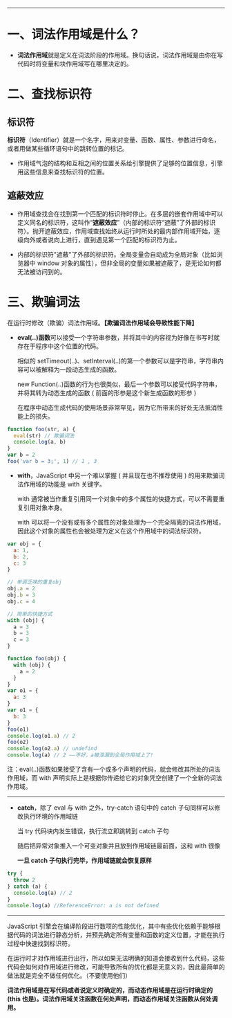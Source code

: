 [title]: # (词法作用域)
[date]: # (2018-12-12 &nbsp; 20:18:31)
[categories]: # (词法作用域)
[description]: # (累的时候，家是你最好的归宿。)
[image]: # (https://i.loli.net/2019/09/10/mbXA1uYWaCFdi5O.jpg)

---

# 一、词法作用域是什么？

- **词法作用域**就是定义在词法阶段的作用域。换句话说，词法作用域是由你在写代码时将变量和块作用域写在哪里决定的。

# 二、查找标识符

## 标识符

**标识符**（Identifier）就是一个名字，用来对变量、函数、属性、参数进行命名，或者用做某些循环语句中的跳转位置的标记。

- 作用域气泡的结构和互相之间的位置关系给引擎提供了足够的位置信息，引擎用这些信息来查找标识符的位置。

## 遮蔽效应

- 作用域查找会在找到第一个匹配的标识符时停止。在多层的嵌套作用域中可以定义同名的标识符，这叫作“**遮蔽效应**”（内部的标识符“遮蔽”了外部的标识符）。抛开遮蔽效应，作用域查找始终从运行时所处的最内部作用域开始，逐级向外或者说向上进行，直到遇见第一个匹配的标识符为止。

- 内部的标识符"遮蔽"了外部的标识符。全局变量会自动成为全局对象（比如浏览器中 window 对象的属性），但非全局的变量如果被遮蔽了，是无论如何都无法被访问到的。

# 三、欺骗词法

在运行时修改（欺骗）词法作用域。**【欺骗词法作用域会导致性能下降】**

- **eval(..)函数**可以接受一个字符串参数，并将其中的内容视为好像在书写时就存在于程序中这个位置的代码。

  相似的 setTimeout(..)、setInterval(..)的第一个参数可以是字符串，字符串内容可以被解释为一段动态生成的函数。

  new Function(..)函数的行为也很类似，最后一个参数可以接受代码字符串，并将其转为动态生成的函数 ( 前面的形参是这个新生成函数的形参 )

  在程序中动态生成代码的使用场景非常罕见，因为它所带来的好处无法抵消性能上的损失。

```js
function foo(str, a) {
  eval(str) // 欺骗词法
  console.log(a, b)
}
var b = 2
foo('var b = 3;', 1) // 1 , 3
```

- **with**，JavaScript 中另一个难以掌握 ( 并且现在也不推荐使用 ) 的用来欺骗词法作用域的功能是 with 关键字。

  with 通常被当作重复引用同一个对象中的多个属性的快捷方式，可以不需要重复引用对象本身。

  with 可以将一个没有或有多个属性的对象处理为一个完全隔离的词法作用域，因此这个对象的属性也会被处理为定义在这个作用域中的词法标识符。

```js
var obj = {
  a: 1,
  b: 2,
  c: 3
}

// 单调乏味的重复obj
obj.a = 2
obj.b = 3
obj.c = 4

// 简单的快捷方式
with (obj) {
  a = 3
  b = 3
  c = 3
}
```

```js
function foo(obj) {
  with (obj) {
    a = 2
  }
}
var o1 = {
  a: 3
}
var o1 = {
  b: 3
}
foo(o1)
console.log(o1.a) // 2
foo(o2)
console.log(o2.a) // undefind
console.log(a) // 2 ——不好，a被泄漏到全局作用域上了!
```

注：eval(..)函数如果接受了含有一个或多个声明的代码，就会修改其所处的词法作用域，而 with 声明实际上是根据你传递给它的对象凭空创建了一个全新的词法作用域。

---

- **catch**，除了 eval 与 with 之外，try-catch 语句中的 catch 子句同样可以修改执行环境的作用域链

  当 try 代码块内发生错误，执行流立即跳转到 catch 子句

  随后把异常对象推入一个可变对象并且放到作用域链最前面，这和 with 很像

  **一旦 catch 子句执行完毕，作用域链就会恢复原样**

```js
try {
  throw 2
} catch (a) {
  console.log(a) // 2
}
console.log(a) //ReferenceError: a is not defined
```

---

JavaScript 引擎会在编译阶段进行数项的性能优化，其中有些优化依赖于能够根据代码的词法进行静态分析，并预先确定所有变量和函数的定义位置，才能在执行过程中快速找到标识符。

在运行时才对作用域进行出行，所以如果无法明确的知道会接收到什么代码，这些代码会如何对作用域进行修改，可能导致所有的优化都是无意义的，因此最简单的做法就是完全不做任何优化。（不要使用他们）

**词法作用域是在写代码或者说定义时确定的，而动态作用域是在运行时确定的(this 也是)。词法作用域关注函数在何处声明，而动态作用域关注函数从何处调用。**